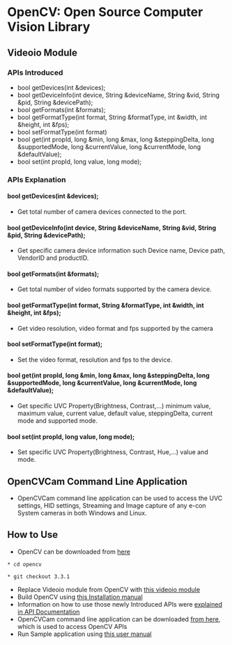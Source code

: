 # OpenCV: Open Source Computer Vision Library

## Videoio Module

### APIs Introduced

* bool getDevices(int &devices);
* bool getDeviceInfo(int device, String &deviceName, String &vid, String &pid, String &devicePath);
* bool getFormats(int &formats);
* bool getFormatType(int format, String &formatType, int &width, int &height, int &fps);
* bool setFormatType(int format)
* bool get(int propId, long &min, long &max, long &steppingDelta, long &supportedMode, long &currentValue, long &currentMode, long &defaultValue);
* bool set(int propId, long value, long mode);

### APIs Explanation

#### bool getDevices(int &devices);

* Get total number of camera devices connected to the port.


#### bool getDeviceInfo(int device, String &deviceName, String &vid, String &pid, String &devicePath);

* Get specific camera device information such Device name, Device path, VendorID and productID.


#### bool getFormats(int &formats);

* Get total number of video formats supported by the camera device.


#### bool getFormatType(int format, String &formatType, int &width, int &height, int &fps);

* Get video resolution, video format and fps supported by the camera


#### bool setFormatType(int format);

* Set the video format, resolution and fps to the device. 


#### bool get(int propId, long &min, long &max, long &steppingDelta, long &supportedMode, long &currentValue, long &currentMode, long &defaultValue);

* Get specific UVC Property(Brightness, Contrast,...) minimum value, maximum value, current value, default value, steppingDelta, current mode and supported mode.


#### bool set(int propId, long value, long mode);

* Set specific UVC Property(Brightness, Contrast, Hue,...) value and mode.



## OpenCVCam Command Line Application

* OpenCVCam command line application can be used to access the UVC settings, HID settings, Streaming and Image capture of any e-con System cameras in both Windows and Linux.



## How to Use

* OpenCV can be downloaded from [here](https://github.com/opencv/opencv)
```
* cd opencv
```

```
* git checkout 3.3.1
```

* Replace Videoio module from OpenCV with [this videoio module](https://github.com/econsystems/opencv/tree/master/sources)
* Build OpenCV using [this Installation manual](https://github.com/econsystems/opencv/tree/master/documents)
* Information on how to use those newly Introduced APIs were [explained in API Documentation](https://github.com/econsystems/opencv/tree/master/documents)
* OpenCVCam command line application can be downloaded [from here](https://github.com/econsystems/opencv/tree/master/sources), which is used to access OpenCV APIs
* Run Sample application using [this user manual](https://github.com/econsystems/opencv/tree/master/documents)
